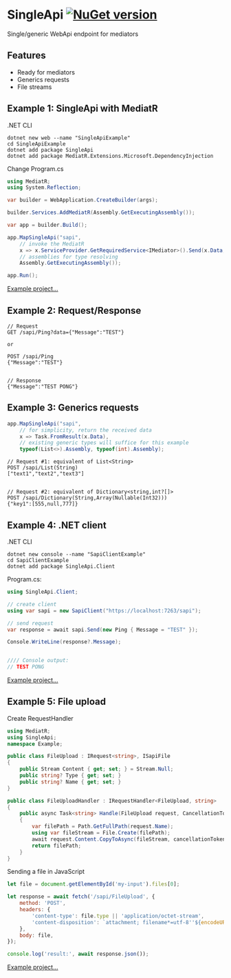 # SingleApi [![NuGet version](https://badge.fury.io/nu/SingleApi.svg)](http://badge.fury.io/nu/SingleApi)
Single/generic WebApi endpoint for mediators


## Features
* Ready for mediators
* Generics requests
* File streams


## Example 1: SingleApi with MediatR
.NET CLI
```
dotnet new web --name "SingleApiExample"
cd SingleApiExample
dotnet add package SingleApi
dotnet add package MediatR.Extensions.Microsoft.DependencyInjection
```

Change Program.cs
```C#
using MediatR;
using System.Reflection;

var builder = WebApplication.CreateBuilder(args);

builder.Services.AddMediatR(Assembly.GetExecutingAssembly());

var app = builder.Build();

app.MapSingleApi("sapi", 
    // invoke the MediatR
    x => x.ServiceProvider.GetRequiredService<IMediator>().Send(x.Data, x.CancellationToken),
    // assemblies for type resolving
    Assembly.GetExecutingAssembly()); 

app.Run();
```

[Example project...](https://github.com/mustaddon/SingleApi/tree/main/Examples/Example.MediatR)


## Example 2: Request/Response
```
// Request
GET /sapi/Ping?data={"Message":"TEST"}

or

POST /sapi/Ping
{"Message":"TEST"}


// Response
{"Message":"TEST PONG"}
```


## Example 3: Generics requests
```C#
app.MapSingleApi("sapi", 
    // for simplicity, return the received data
    x => Task.FromResult(x.Data), 
    // existing generic types will suffice for this example
    typeof(List<>).Assembly, typeof(int).Assembly); 
```

```
// Request #1: equivalent of List<String>
POST /sapi/List(String)
["text1","text2","text3"]


// Request #2: equivalent of Dictionary<string,int?[]>
POST /sapi/Dictionary(String,Array(Nullable(Int32)))
{"key1":[555,null,777]}
```


## Example 4: .NET client
.NET CLI
```
dotnet new console --name "SapiClientExample"
cd SapiClientExample
dotnet add package SingleApi.Client
```

Program.cs:
```C#
using SingleApi.Client;

// create client
using var sapi = new SapiClient("https://localhost:7263/sapi");

// send request
var response = await sapi.Send(new Ping { Message = "TEST" });

Console.WriteLine(response?.Message);


//// Console output:
// TEST PONG
```

[Example project...](https://github.com/mustaddon/SingleApi/tree/main/Examples/Example.Client)


## Example 5: File upload
Create RequestHandler
```C#
using MediatR;
using SingleApi;
namespace Example;

public class FileUpload : IRequest<string>, ISapiFile
{
    public Stream Content { get; set; } = Stream.Null;
    public string? Type { get; set; }
    public string? Name { get; set; }
}

public class FileUploadHandler : IRequestHandler<FileUpload, string>
{
    public async Task<string> Handle(FileUpload request, CancellationToken cancellationToken)
    {
        var filePath = Path.GetFullPath(request.Name);
        using var fileStream = File.Create(filePath);
        await request.Content.CopyToAsync(fileStream, cancellationToken);
        return filePath;
    }
}
```

Sending a file in JavaScript
```js
let file = document.getElementById('my-input').files[0];

let response = await fetch('/sapi/FileUpload', {
    method: 'POST',
    headers: {
        'content-type': file.type || 'application/octet-stream',
        'content-disposition': `attachment; filename*=utf-8''${encodeURIComponent(file.name)}`,
    },
    body: file,
});

console.log('result:', await response.json());
```

[Example project...](https://github.com/mustaddon/SingleApi/tree/main/Examples/Example.MediatR)